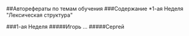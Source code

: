 ##Авторефераты по темам обучения
###Содержание
*1-ая Неделя "Лексическая структура"

###1-ая Неделя
#####Игорь
...
#####Сергей
